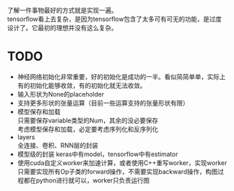 了解一件事物最好的方式就是实现一遍。  
tensorflow看上去复杂，是因为tensorflow包含了太多可有可无的功能，是过度设计了。它最初的理想并没有这么复杂。  

# TODO
* 神经网络初始化非常重要，好的初始化是成功的一半。看似简简单单，实际上有的初始化能够收敛，有的初始化就无法收敛。
* 输入形状为None的placeholder
* 支持更多形状的张量运算（目前一些运算支持的张量形状有限）
* 模型保存和加载   
只需要保存variable类型的Num，其余的没必要保存  
考虑模型保存和加载，必定要考虑序列化和反序列化
* layers   
全连接、卷积、RNN层的封装
* 模型级的封装
keras中有model，tensorflow中有estimator
* 使用cuda自定义worker来加速计算，或者使用C++重写worker，实现worker只需要实现所有Op子类的forward操作，不需要实现backward操作，构图过程都在python进行就可以，worker只负责运行图
